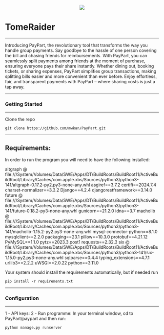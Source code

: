 <p align="center">
  <img src="https://github.com/purplesandbox/CFG_S3_Group4_Project/assets/128521409/807b9f08-9602-4881-8155-2aa1675bcc44"/>
</p>


# **TomeRaider** #


----


Introducing PayPart, the revolutionary tool that transforms the way you handle group payments. Say goodbye to the hassle of one person covering the bill and chasing friends for reimbursements. With PayPart, you can seamlessly split payments among friends at the moment of purchase, ensuring everyone pays their share instantly. Whether dining out, booking tickets, or sharing expenses, PayPart simplifies group transactions, making splitting bills easier and more convenient than ever before. Enjoy effortless, fair, and transparent payments with PayPart – where sharing costs is just a tap away.



--------
### **Getting Started** ###
-----


Clone the repo

```
git clone https://github.com/mwkan/PayPart.git
```

---
**Requirements:**
----

In order to run the program you will need to have the following installed: 

altgraph @ file:///System/Volumes/Data/SWE/Apps/DT/BuildRoots/BuildRoot11/ActiveBuildRoot/Library/Caches/com.apple.xbs/Sources/python3/python3-141/altgraph-0.17.2-py2.py3-none-any.whl
asgiref==3.7.2
certifi==2024.7.4
charset-normalizer==3.3.2
Django==4.2.4
djangorestframework==3.14.0
future @ file:///System/Volumes/Data/SWE/Apps/DT/BuildRoots/BuildRoot11/ActiveBuildRoot/Library/Caches/com.apple.xbs/Sources/python3/python3-141/future-0.18.2-py3-none-any.whl
gunicorn==21.2.0
idna==3.7
macholib @ file:///System/Volumes/Data/SWE/Apps/DT/BuildRoots/BuildRoot11/ActiveBuildRoot/Library/Caches/com.apple.xbs/Sources/python3/python3-141/macholib-1.15.2-py2.py3-none-any.whl
mysql-connector-python==8.1.0
mysqlclient==2.2.0
packaging==23.1
pillow==10.3.0
protobuf==4.21.12
PyMySQL==1.1.0
pytz==2023.3.post1
requests==2.32.3
six @ file:///System/Volumes/Data/SWE/Apps/DT/BuildRoots/BuildRoot11/ActiveBuildRoot/Library/Caches/com.apple.xbs/Sources/python3/python3-141/six-1.15.0-py2.py3-none-any.whl
sqlparse==0.4.4
typing_extensions==4.7.1
urllib3==2.2.2
uWSGI==2.0.22
python==3.11.0



Your system should install the requirements automatically, but if needed run
 
```
pip install -r requirements.txt
```
---
### **Configuration** ###
---

1 -  API keys:
2 - Run programme:
In your terminal window, cd to PayPart/paypart and then run:
```
python manage.py runserver
```

